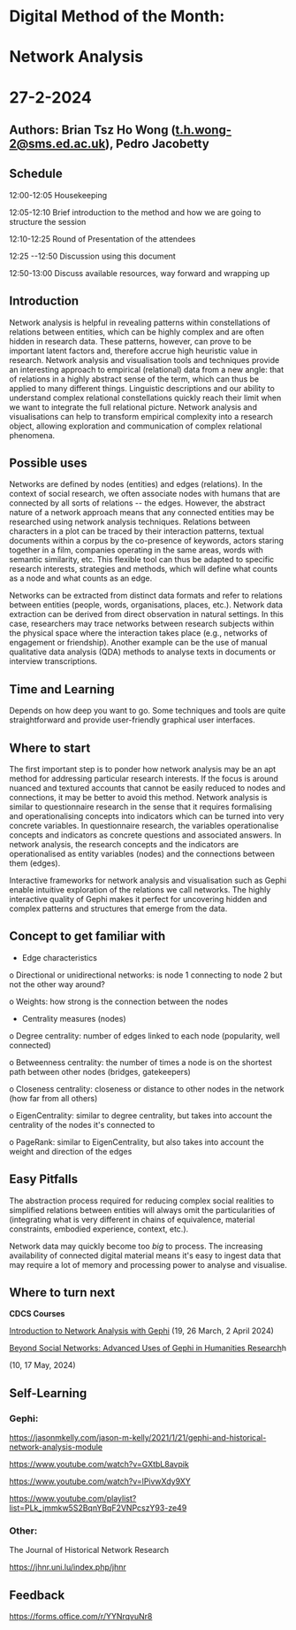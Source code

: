 # Digital Method of the Month: 
# Network Analysis

# 27-2-2024

## Authors: Brian Tsz Ho Wong (<t.h.wong-2@sms.ed.ac.uk>), Pedro Jacobetty

## Schedule

12:00-12:05 Housekeeping   

12:05-12:10 Brief introduction to the method and how we are going to structure the session

12:10-12:25 Round of Presentation of the attendees

12:25 --12:50 Discussion using this document

12:50-13:00 Discuss available resources, way forward and wrapping up

## Introduction

Network analysis is helpful in revealing patterns within constellations of relations between entities, which can be highly complex and are often hidden in research data. These patterns, however, can prove to be important latent factors and, therefore accrue high heuristic value in research. Network analysis and visualisation tools and techniques provide an interesting approach to empirical (relational) data from a new angle: that of relations in a highly abstract sense of the term, which can thus be applied to many different things. Linguistic descriptions and our ability to understand complex relational constellations quickly reach their limit when we want to integrate the full relational picture. Network analysis and visualisations can help to transform empirical complexity into a research object, allowing exploration and communication of complex relational phenomena.


## Possible uses

Networks are defined by nodes (entities) and edges (relations). In the context of social research, we often associate nodes with humans that are connected by all sorts of relations -- the edges. However, the abstract nature of a network approach means that any connected entities may be researched using network analysis techniques. Relations between characters in a plot can be traced by their interaction patterns, textual documents within a corpus by the co-presence of keywords, actors staring together in a film, companies operating in the same areas, words with semantic similarity, etc. This flexible tool can thus be adapted to specific research interests, strategies and methods, which will define what counts as a node and what counts as an edge.

Networks can be extracted from distinct data formats and refer to relations between entities (people, words, organisations, places, etc.). Network data extraction can be derived from direct observation in natural settings. In this case, researchers may trace networks between research subjects within the physical space where the interaction takes place (e.g., networks of engagement or friendship). Another example can be the use of manual qualitative data analysis (QDA) methods to analyse texts in documents or interview transcriptions.

## Time and Learning

Depends on how deep you want to go. Some techniques and tools are quite straightforward and provide user-friendly graphical user interfaces.

## Where to start

The first important step is to ponder how network analysis may be an apt method for addressing particular research interests. If the focus is around nuanced and textured accounts that cannot be easily reduced to nodes and connections, it may be better to avoid this method. Network analysis is similar to questionnaire research in the sense that it requires formalising and operationalising concepts into indicators which can be turned into very concrete variables. In questionnaire research, the variables operationalise concepts and indicators as concrete questions and associated answers. In network analysis, the research concepts and the indicators are operationalised as entity variables (nodes) and the connections between them (edges).

Interactive frameworks for network analysis and visualisation such as Gephi enable intuitive exploration of the relations we call networks. The highly interactive quality of Gephi makes it perfect for uncovering hidden and complex patterns and structures that emerge from the data.

## Concept to get familiar with

- Edge characteristics

o Directional or unidirectional networks: is node 1 connecting to node 2 but not the other way around?

o Weights: how strong is the connection between the nodes

- Centrality measures (nodes)

o Degree centrality: number of edges linked to each node (popularity, well connected)

o Betweenness centrality: the number of times a node is on the shortest path between other nodes (bridges, gatekeepers)

o Closeness centrality: closeness or distance to other nodes in the network (how far from all others)

o EigenCentrality: similar to degree centrality, but takes into account the centrality of the nodes it's connected to

o PageRank: similar to EigenCentrality, but also takes into account the weight and direction of the edges

## Easy Pitfalls

The abstraction process required for reducing complex social realities to simplified relations between entities will always omit the particularities of (integrating what is very different in chains of equivalence, material constraints, embodied experience, context, etc.).

Network data may quickly become too *big* to process. The increasing availability of connected digital material means it's easy to ingest data that may require a lot of memory and processing power to analyse and visualise.

## Where to turn next


**CDCS Courses**

[Introduction to Network Analysis with Gephi](https://www.cdcs.ed.ac.uk/events/intro-to-network-analysis-gephi) (19, 26 March, 2 April 2024)

[Beyond Social Networks: Advanced Uses of Gephi in Humanities Research](https://www.cdcs.ed.ac.uk/events/beyond-social-networks-advanced-uses-gephi-humanities-research)h

(10, 17 May, 2024)

## Self-Learning

### Gephi:

<https://jasonmkelly.com/jason-m-kelly/2021/1/21/gephi-and-historical-network-analysis-module>

<https://www.youtube.com/watch?v=GXtbL8avpik>

<https://www.youtube.com/watch?v=lPivwXdy9XY>

<https://www.youtube.com/playlist?list=PLk_jmmkw5S2BqnYBqF2VNPcszY93-ze49>

### Other:

The Journal of Historical Network Research

<https://jhnr.uni.lu/index.php/jhnr>

## Feedback

<https://forms.office.com/r/YYNrqvuNr8>
